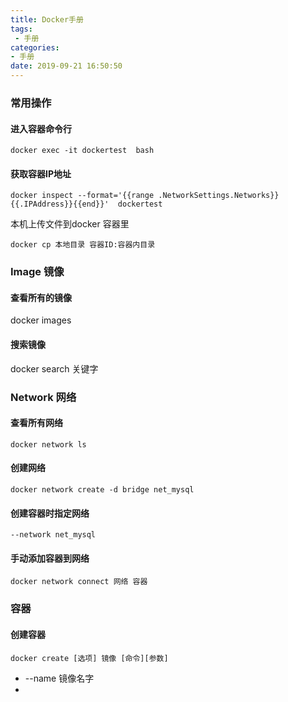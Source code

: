 ```yaml
---
title: Docker手册
tags:
 - 手册
categories:
- 手册
date: 2019-09-21 16:50:50
---
```



### 常用操作
#### 进入容器命令行

`docker exec -it dockertest  bash`

####  获取容器IP地址
```
docker inspect --format='{{range .NetworkSettings.Networks}}{{.IPAddress}}{{end}}'  dockertest 
```

本机上传文件到docker 容器里

`docker cp 本地目录 容器ID:容器内目录`

### Image 镜像

#### 查看所有的镜像

docker images

#### 搜索镜像
docker search 关键字
<!-- more -->
### Network 网络
#### 查看所有网络
`docker network ls`
#### 创建网络
`docker network create -d bridge net_mysql`
#### 创建容器时指定网络
`--network net_mysql`
#### 手动添加容器到网络
`docker network connect 网络 容器`

### 容器
#### 创建容器

`docker create [选项] 镜像 [命令][参数]`

- --name 镜像名字
- 